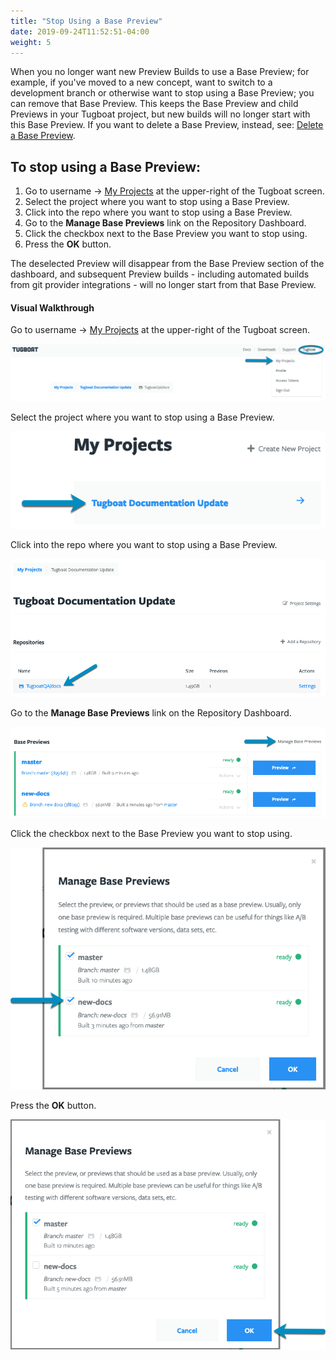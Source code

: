 ```yaml
---
title: "Stop Using a Base Preview"
date: 2019-09-24T11:52:51-04:00
weight: 5
---
```


When you no longer want new Preview Builds to use a Base Preview; for example,
if you've moved to a new concept, want to switch to a development branch or
otherwise want to stop using a Base Preview; you can remove that Base Preview.
This keeps the Base Preview and child Previews in your Tugboat project, but new
builds will no longer start with this Base Preview. If you want to delete a Base
Preview, instead, see: [Delete a Base Preview](#delete-a-base-preview).

## To stop using a Base Preview:

1. Go to username -> [My Projects](https://dashboard.tugboat.qa/projects) at the
   upper-right of the Tugboat screen.
2. Select the project where you want to stop using a Base Preview.
3. Click into the repo where you want to stop using a Base Preview.
4. Go to the **Manage Base Previews** link on the Repository Dashboard.
5. Click the checkbox next to the Base Preview you want to stop using.
6. Press the **OK** button.

The deselected Preview will disappear from the Base Preview section of the
dashboard, and subsequent Preview builds - including automated builds from git
provider integrations - will no longer start from that Base Preview.

#### Visual Walkthrough

Go to username -> [My Projects](https://dashboard.tugboat.qa/projects) at the
upper-right of the Tugboat screen.

![Go to username -> My Projects](/_images/go-to-user-my-projects.png)

Select the project where you want to stop using a Base Preview.

![Select the project](/_images/select-a-project.png)

Click into the repo where you want to stop using a Base Preview.

![Click into Tugboat repository](/_images/click-into-tugboat-repository.png)

Go to the **Manage Base Previews** link on the Repository Dashboard.

![Go to Manage Base Previews](/_images/stop-using-base-preview-manage-base-previews.png)

Click the checkbox next to the Base Preview you want to stop using.

![Click checkbox to deselect a Base Preview](/_images/stop-using-base-preview-click-checkbox.png)

Press the **OK** button.

![Press OK](/_images/stop-using-base-preview-press-ok.png)
